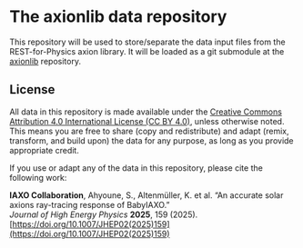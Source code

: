 # The axionlib data repository

This repository will be used to store/separate the data input files from the REST-for-Physics axion library.
It will be loaded as a git submodule at the [axionlib](https://github.com/rest-for-physics/axionlib) repository.

## License

All data in this repository is made available under the 
[Creative Commons Attribution 4.0 International License (CC BY 4.0)](https://creativecommons.org/licenses/by/4.0/), unless otherwise noted. This means you are free to share (copy and redistribute) and adapt (remix, transform, and build upon) 
the data for any purpose, as long as you provide appropriate credit.

If you use or adapt any of the data in this repository, please cite the following work:

 **IAXO Collaboration**, Ahyoune, S., Altenmüller, K. et al. “An accurate solar axions ray-tracing response of BabyIAXO.”  
 *Journal of High Energy Physics* **2025**, 159 (2025). 
 [https://doi.org/10.1007/JHEP02(2025)159](https://doi.org/10.1007/JHEP02(2025)159)

